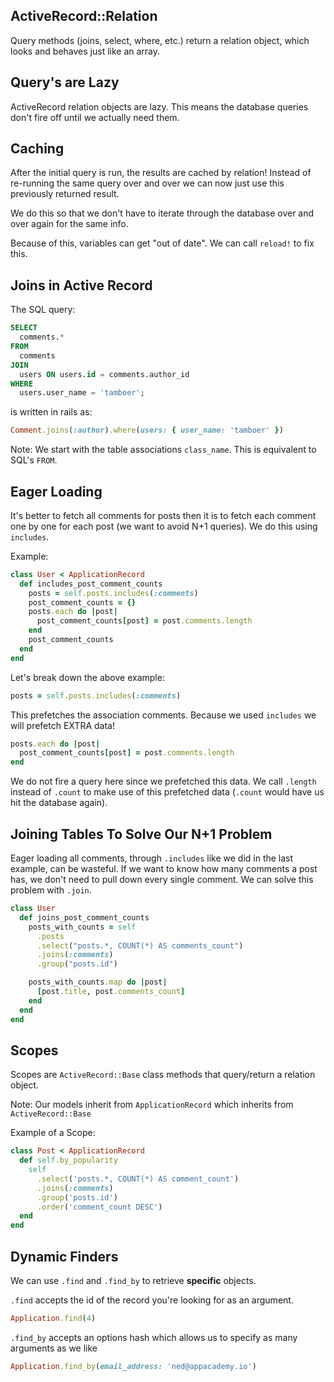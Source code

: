 ## ActiveRecord::Relation

Query methods (joins, select, where, etc.) return a relation object, which looks and behaves just like an array.

## Query's are Lazy

ActiveRecord relation objects are lazy. This means the database queries don't fire off until we actually need them.

## Caching

After the initial query is run, the results are cached by relation! Instead of re-running the same query over and over we can now just use this previously returned result. 

We do this so that we don't have to iterate through the database over and over again for the same info.

Because of this, variables can get "out of date". We can call `reload!` to fix this.

## Joins in Active Record

The SQL query:

```SQL
SELECT
  comments.*
FROM
  comments
JOIN
  users ON users.id = comments.author_id
WHERE
  users.user_name = 'tamboer';
```

is written in rails as:

```ruby
Comment.joins(:author).where(users: { user_name: 'tamboer' })
```

Note: We start with the table associations `class_name`. This is equivalent to SQL's `FROM`.

## Eager Loading

It's better to fetch all comments for posts then it is to fetch each comment one by one for each post (we want to avoid N+1 queries). We do this using `includes`.

Example:

```ruby
class User < ApplicationRecord
  def includes_post_comment_counts
    posts = self.posts.includes(:comments)
    post_comment_counts = {}
    posts.each do |post|
      post_comment_counts[post] = post.comments.length
    end
    post_comment_counts
  end
end
```

Let's break down the above example: 

```ruby
posts = self.posts.includes(:comments)
```

This prefetches the association comments. Because we used `includes` we will prefetch EXTRA data!

```ruby
posts.each do |post|
  post_comment_counts[post] = post.comments.length
end
```

We do not fire a query here since we prefetched this data. We call `.length` instead of `.count` to make use of this prefetched data (`.count` would have us hit the database again).

## Joining Tables To Solve Our N+1 Problem

Eager loading all comments, through `.includes` like we did in the last example, can be wasteful. If we want to know how many comments a post has, we don't need to pull down every single comment. We can solve this problem with `.join`.

```ruby
class User
  def joins_post_comment_counts
    posts_with_counts = self
      .posts
      .select("posts.*, COUNT(*) AS comments_count") 
      .joins(:comments)
      .group("posts.id")

    posts_with_counts.map do |post|
      [post.title, post.comments_count]
    end
  end
end
```

## Scopes

Scopes are `ActiveRecord::Base` class methods that query/return a relation object. 

Note: Our models inherit from `ApplicationRecord` which inherits from `ActiveRecord::Base`

Example of a Scope:

```ruby
class Post < ApplicationRecord
  def self.by_popularity
    self
      .select('posts.*, COUNT(*) AS comment_count')
      .joins(:comments)
      .group('posts.id')
      .order('comment_count DESC')
  end
end
```

## Dynamic Finders

We can use `.find` and `.find_by` to retrieve **specific** objects.

`.find` accepts the id of the record you're looking for as an argument.

```ruby
Application.find(4)
```

`.find_by` accepts an options hash which allows us to specify as many arguments as we like

```ruby
Application.find_by(email_address: 'ned@appacademy.io')
```






